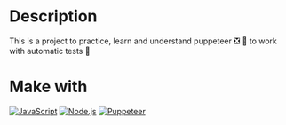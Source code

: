# Description
This is a project to practice, learn and understand puppeteer ❎ 🤖 to work with automatic tests 🧪

# Make with
[![JavaScript](https://img.shields.io/badge/javascript-ead547?style=for-the-badge&logo=javascript&logoColor=white&labelColor=000000)]()
[![Node.js](https://img.shields.io/badge/node.js-76c339?style=for-the-badge&logo=node.js&logoColor=white&labelColor=000000)]()
[![Puppeteer](https://img.shields.io/badge/puppeteer-007300?style=for-the-badge&logo=puppeteer&logoColor=white&labelColor=000000)]()